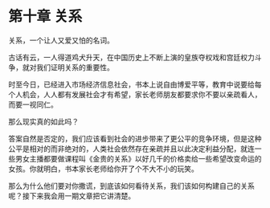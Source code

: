 # 第十章 关系

关系，一个让人又爱又怕的名词。

古话有云，一人得道鸡犬升天，在中国历史上不断上演的皇族夺权戏和宫廷权力斗争，就对我们证明关系的重要性。

时至今日，已经进入市场经济信息社会，书本上说自由博爱平等，教育中说要给每个人机会，人人都有发展社会才有希望，家长老师朋友都要求你不要以亲疏看人，而要一视同仁。

那么现实真的如此吗？

答案自然是否定的，我们应该看到社会的进步带来了更公平的竞争环境，但是这种公平是相对的而非绝对的，人类社会依然存在亲疏并且以此决定利益分配，就连一些男女主播都要做课程叫《金贵的关系》以好几千的价格卖给一些希望改变命运的女孩。你就明白，书本家长老师给你开了个不大不小的玩笑。

那么为什么他们要对你撒谎，到底该如何看待关系，我们该如何构建自己的关系呢？接下来我会用一期文章把它讲清楚。
